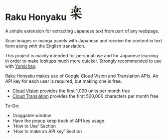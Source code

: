 # Raku Honyaku ![icon48](https://github.com/DarrenSeng/Raku-Honyaku/blob/main/icons/icon48.png)

A simple extension for extracting Japanese text from part of any webpage.

Scan images or manga panels with Japanese and receive the content in text form along with the English translation.

This project is mainly intended for personal use and for Japanese learning in order to make lookups much more quicker. Strongly recommended to use with [Yomichan](https://github.com/FooSoft/yomichan). 

Raku Honyaku makes use of Google Cloud Vision and Translation APIs. An API key for each user is required, but making one is free.

* [Cloud Vision](https://cloud.google.com/vision/pricing#prices) provides the first 1,000 units per month free
* [Cloud Translation](https://cloud.google.com/translate/pricing) provides the first 500,000 characters per month free

To-Do:
* Draggable window
* Have the popup keep track of API key usage.
* 'How to Use' Section
* 'How to make an API key' Section
